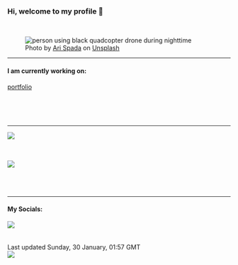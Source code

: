<h3>Hi, welcome to my profile 👋</h3>

<br />
<figure>
  <img
    src="https://images.unsplash.com/photo-1545116910-268d798d44a9?crop=entropy&cs=tinysrgb&fit=max&fm=jpg&ixid=MnwyNzQ3MDB8MHwxfHJhbmRvbXx8fHx8fHx8fDE2NDM1MDM3MTY&ixlib=rb-1.2.1&q=80&w=1080&auto=format"
    alt="person using black quadcopter drone during nighttime" 
  />
  <figcaption>Photo by <a
    href="https://unsplash.com/@ari_spada?utm_source=Profile%20readme&utm_medium=referral">Ari Spada</a> on <a
    href="https://unsplash.com/?utm_source=Profile%20readme&utm_medium=referral">Unsplash</a></figcaption>
</figure>


<hr />
<h4>I am currently working on:</h4>
<a href="https://github.com/ShaneLucy/portfolio">portfolio</a>

<br /><br /><br />

<hr />
<img
  src="https://github-readme-stats.vercel.app/api?username=shanelucy&show_icons=true&theme=calm"
/>
<br /><br /><br />

<img 
  src="https://github-readme-stats.vercel.app/api/top-langs/?username=shanelucy&theme=calm"
/>
<br /><br /><br /><br />
<hr />
<h4>My Socials:</h4>
<a href="https://uk.linkedin.com/in/shane-lucy-4735b616a">
  <img
    src="https://img.shields.io/badge/linkedin%20-%230077B5.svg?&style=for-the-badge&logo=linkedin&logoColor=white"
  />
</a>
<br /><br /><br />
Last updated Sunday, 30 January, 01:57 GMT
<br />
<img
  src="https://github.com/ShaneLucy/ShaneLucy/workflows/README%20build/badge.svg"
/>
